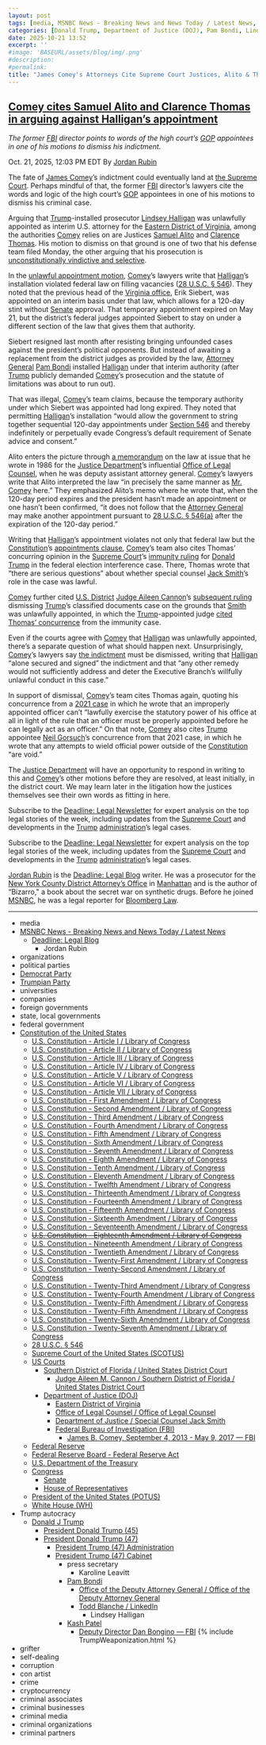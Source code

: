 ```yaml
---
layout: post
tags: [media, MSNBC News - Breaking News and News Today / Latest News, Deadline –  Legal Blog, Jordan Rubin, organizations, political parties, Democrat Party, Trumpian Party, universities, companies, foreign governments, state local governments, federal government, Constitution of the United States, U.S. Constitution - Article I / Library of Congress, U.S. Constitution - Article II / Library of Congress, U.S. Constitution - Article III / Library of Congress, U.S. Constitution - Article IV / Library of Congress, U.S. Constitution - Article V / Library of Congress, U.S. Constitution - Article VI / Library of Congress, U.S. Constitution - Article VII / Library of Congress, U.S. Constitution - First Amendment / Library of Congress, U.S. Constitution - Second Amendment / Library of Congress, U.S. Constitution - Third Amendment / Library of Congress, U.S. Constitution - Fourth Amendment / Library of Congress, U.S. Constitution - Fifth Amendment / Library of Congress, U.S. Constitution - Sixth Amendment / Library of Congress, U.S. Constitution - Seventh Amendment / Library of Congress, U.S. Constitution - Eighth Amendment / Library of Congress, U.S. Constitution - Tenth Amendment / Library of Congress, U.S. Constitution - Eleventh Amendment / Library of Congress, U.S. Constitution - Twelfth Amendment / Library of Congress, U.S. Constitution - Thirteenth Amendment / Library of Congress, U.S. Constitution - Fourteenth Amendment / Library of Congress, U.S. Constitution - Fifteenth Amendment / Library of Congress, U.S. Constitution - Sixteenth Amendment / Library of Congress, U.S. Constitution - Seventeenth Amendment / Library of Congress, U.S. Constitution - Eighteenth Amendment / Library of Congress, U.S. Constitution - Nineteenth Amendment / Library of Congress, U.S. Constitution - Twentieth Amendment / Library of Congress, U.S. Constitution - Twenty-First Amendment / Library of Congress, U.S. Constitution - Twenty-Second Amendment / Library of Congress, U.S. Constitution - Twenty-Third Amendment / Library of Congress, U.S. Constitution - Twenty-Fourth Amendment / Library of Congress, U.S. Constitution - Twenty-Fifth Amendment / Library of Congress, U.S. Constitution - Twenty-Fifth Amendment / Library of Congress, U.S. Constitution - Twenty-Sixth Amendment / Library of Congress, U.S. Constitution - Twenty-Seventh Amendment / Library of Congress, 28 U.S.C. § 546, Supreme Court of the United States (SCOTUS), US Courts, Southern District of Florida / United States District Court, Judge Aileen M. Cannon / Southern District of Florida / United States District Court, Department of Justice (DOJ), Eastern District of Virginia, Office of Legal Counsel / Office of Legal Counsel, Department of Justice / Special Counsel Jack Smith, Federal Bureau of Investigation (FBI), James B. Comey September 4 2013 - May 9 2017 — FBI, Federal Reserve, Federal Reserve Board - Federal Reserve Act, U.S. Department of the Treasury, Congress, Senate, House of Representatives, President of the United States (POTUS), White House (WH), Trump autocracy, Donald J Trump, President Donald Trump (45), President Donald Trump (47), President Trump (47) Administration, President Trump (47) Cabinet, press secretary, Karoline Leavitt, Pam Bondi, Office of the Deputy Attorney General / Office of the Deputy Attorney General, Todd Blanche / LinkedIn, Lindsey Halligan, Kash Patel, Deputy Director Dan Bongino — FBI, grifter, self-dealing, corruption, con artist, crime, cryptocurrency, criminal associates, criminal businesses, criminal media, criminal organizations, criminal partners]
categories: [Donald Trump, Department of Justice (DOJ), Pam Bondi, Lindsey Halligan, Federal Bureau of Investigation (FBI), Kash Patel, Dan Bongino, James Comey, Michael Nachmanoff, weaponization]
date: 2025-10-21 13:52
excerpt: ''
#image: 'BASEURL/assets/blog/img/.png'
#description:
#permalink:
title: "James Comey's Attorneys Cite Supreme Court Justices, Alito & Thomas, To Dismiss Attorney Lindsey"
---
```



## [Comey cites Samuel Alito and Clarence Thomas in arguing against Halligan’s appointment](https://www.msnbc.com/deadline-white-house/deadline-legal-blog/comey-cites-samuel-alito-clarence-thomas-arguing-halligans-appointment-rcna238864)

*The former [FBI](https://www.fbi.gov/) director points to words of the high court’s [GOP](https://www.gop.com/) appointees in one of his motions to dismiss his indictment.*

Oct. 21, 2025, 12:03 PM EDT
By [Jordan Rubin](https://www.msnbc.com/author/jordan-rubin-ncpn1301611)

The fate of [James Comey](https://www.msnbc.com/deadline-white-house/deadline-legal-blog/james-comey-lindsey-halligan-grand-jury-ask-jordan-rcna236411)’s indictment could eventually land at [the Supreme Court](https://www.msnbc.com/deadline-white-house/deadline-legal-blog/supreme-court-trump-immunity-ruling-ask-jordan-rcna200839). Perhaps mindful of that, the former [FBI](https://www.fbi.gov/) director’s lawyers cite the words and logic of the high court’s [GOP](https://www.gop.com/) appointees in one of his motions to dismiss his criminal case.

Arguing that [Trump](https://www.donaldjtrump.com/)-installed prosecutor [Lindsey Halligan](https://www.justice.gov/usao-edva/) was unlawfully appointed as interim U.S. attorney for the [Eastern District of Virginia](https://www.justice.gov/), among the authorities [Comey](https://www.fbi.gov/history/directors/james-b-comey/) relies on are Justices [Samuel Alito](https://www.msnbc.com/deadline-white-house/deadline-legal-blog/supreme-court-alito-recusal-letter-flag-trump-rcna154550) and [Clarence Thomas](https://www.msnbc.com/deadline-white-house/deadline-legal-blog/clarence-thomas-rodney-reed-supreme-court-rcna80978). His motion to dismiss on that ground is one of two that his defense team filed Monday, the other arguing that his prosecution is [unconstitutionally vindictive and selective](https://www.msnbc.com/deadline-white-house/deadline-legal-blog/james-comey-vindictive-selective-prosecution-rcna238735).

In the [unlawful appointment motion](https://storage.courtlistener.com/recap/gov.uscourts.vaed.582135/gov.uscourts.vaed.582135.60.0.pdf), [Comey](https://www.fbi.gov/history/directors/james-b-comey/)’s lawyers write that [Halligan](https://www.justice.gov/usao-edva/)’s installation violated federal law on filling vacancies ([28 U.S.C. § 546](https://www.law.cornell.edu/uscode/text/28/546)). They noted that the previous head of the [Virginia office](https://www.justice.gov/usao-edva/), Erik Siebert, was appointed on an interim basis under that law, which allows for a 120-day stint without [Senate](https://www.senate.gov/) approval. That temporary appointment expired on May 21, but the district’s federal judges appointed Siebert to stay on under a different section of the law that gives them that authority.

Siebert resigned last month after resisting bringing unfounded cases against the president’s political opponents. But instead of awaiting a replacement from the district judges as provided by the law, [Attorney General](https://www.justice.gov/) [Pam Bondi](https://www.justice.gov/ag/staff-profile/meet-attorney-general/) installed [Halligan](https://www.justice.gov/usao-edva/) under that interim authority (after [Trump](https://www.donaldjtrump.com/) publicly demanded [Comey](https://www.fbi.gov/history/directors/james-b-comey/)’s prosecution and the statute of limitations was about to run out).

That was illegal, [Comey](https://www.fbi.gov/history/directors/james-b-comey/)’s team claims, because the temporary authority under which Siebert was appointed had long expired. They noted that permitting [Halligan](https://www.justice.gov/usao-edva/)’s installation “would allow the government to string together sequential 120-day appointments under [Section 546](https://www.law.cornell.edu/uscode/text/28/546) and thereby indefinitely or perpetually evade Congress’s default requirement of Senate advice and consent.”

Alito enters the picture through [a memorandum](https://perma.cc/SD5Q-7CPH) on the law at issue that he wrote in 1986 for the [Justice Department](https://www.justice.gov/)’s influential [Office of Legal Counsel](https://www.justice.gov/olc), when he was deputy assistant attorney general. [Comey](https://www.fbi.gov/history/directors/james-b-comey/)’s lawyers write that Alito interpreted the law “in precisely the same manner as [Mr. Comey](https://www.fbi.gov/history/directors/james-b-comey/) here.” They emphasized Alito’s memo where he wrote that, when the 120-day period expires and the president hasn’t made an appointment or one hasn’t been confirmed, “it does not follow that the [Attorney General](https://www.justice.gov/) may make another appointment pursuant to [28 U.S.C. § 546(a)](https://www.law.cornell.edu/uscode/text/28/546) after the expiration of the 120-day period.”

Writing that [Halligan](https://www.justice.gov/usao-edva/)’s appointment violates not only that federal law but the [Constitution](https://constitution.congress.gov/constitution/)’s [appointments clause](https://www.msnbc.com/deadline-white-house/deadline-legal-blog/trump-jack-smith-classified-documents-hearing-rcna157768), [Comey](https://www.fbi.gov/history/directors/james-b-comey/)’s team also cites Thomas’ concurring opinion in the [Supreme Court](https://www.supremecourt.gov/)’s [immunity ruling](https://www.supremecourt.gov/opinions/23pdf/23-939_e2pg.pdf) for [Donald Trump](https://www.donaldjtrump.com/) in the federal election interference case. There, Thomas wrote that “there are serious questions” about whether special counsel [Jack Smith](https://www.justice.gov/archives/sco-smith)’s role in the case was lawful.

[Comey](https://www.fbi.gov/history/directors/james-b-comey/) further cited [U.S. District](ttps://www.flsd.uscourts.gov/) [Judge Aileen Cannon](https://www.flsd.uscourts.gov/content/judge-aileen-m-cannon)’s [subsequent ruling](https://scholar.google.com/scholar_case?case=4117155756575259680&q=United+States+v.+Trump,+740+F.+Supp.+3d+1245&hl=en&as_sdt=6,33) dismissing [Trump](https://www.donaldjtrump.com/)’s classified documents case on the grounds that [Smith](https://www.justice.gov/archives/sco-smith) was unlawfully appointed, in which the [Trump](https://www.donaldjtrump.com/)-appointed judge [cited Thomas’ concurrence](https://www.msnbc.com/deadline-white-house/deadline-legal-blog/clarence-thomas-aileen-cannon-trump-jack-smith-rcna161172) from the immunity case.

Even if the courts agree with [Comey](https://www.fbi.gov/history/directors/james-b-comey/) that [Halligan](https://www.justice.gov/usao-edva/) was unlawfully appointed, there’s a separate question of what should happen next. Unsurprisingly, [Comey](https://www.fbi.gov/history/directors/james-b-comey/)’s lawyers say [the indictment](https://www.msnbc.com/deadline-white-house/deadline-legal-blog/james-comey-pleads-not-guilty-trump-halligan-rcna236313) must be dismissed, writing that [Halligan](https://www.justice.gov/usao-edva/) “alone secured and signed” the indictment and that “any other remedy would not sufficiently address and deter the Executive Branch’s willfully unlawful conduct in this case.”

In support of dismissal, [Comey](https://www.fbi.gov/history/directors/james-b-comey/)’s team cites Thomas again, quoting his concurrence from a [2021 case](https://scholar.google.com/scholar_case?case=9240532432594145810&q=Collins+v.+Yellen&hl=en&as_sdt=6,33) in which he wrote that an improperly appointed officer can’t “lawfully exercise the statutory power of his office at all in light of the rule that an officer must be properly appointed before he can legally act as an officer.” On that note, [Comey](https://www.fbi.gov/history/directors/james-b-comey/) also cites [Trump](https://www.donaldjtrump.com/) appointee [Neil Gorsuch](https://www.msnbc.com/deadline-white-house/deadline-legal-blog/gorsuch-analogue-act-drug-law-supreme-court-rcna179840)’s concurrence from that 2021 case, in which he wrote that any attempts to wield official power outside of the [Constitution](https://constitution.congress.gov/constitution/) “are void.”

The [Justice Department](https://www.justice.gov/) will have an opportunity to respond in writing to this and [Comey](https://www.fbi.gov/history/directors/james-b-comey/)’s other motions before they are resolved, at least initially, in the district court. We may learn later in the litigation how the justices themselves see their own words as fitting in here.

Subscribe to the [Deadline: Legal Newsletter](https://link.msnbc.com/join/5ck/msnbc-deadlinelegal-signup-inline) for expert analysis on the top legal stories of the week, including updates from the [Supreme Court](https://www.supremecourt.gov/) and developments in the [Trump](https://www.donaldjtrump.com/) [administration](https://www.whitehouse.gov/administration/)’s legal cases.

Subscribe to the [Deadline: Legal Newsletter](https://link.msnbc.com/join/5ck/msnbc-deadlinelegal-signup-inline) for expert analysis on the top legal stories of the week, including updates from the [Supreme Court](https://www.supremecourt.gov/) and developments in the [Trump](https://www.donaldjtrump.com/) [administration](https://www.whitehouse.gov/administration/)’s legal cases.

[Jordan Rubin](https://www.msnbc.com/author/jordan-rubin-ncpn1301611) is the [Deadline: Legal Blog](https://www.msnbc.com/deadline-white-house) writer. He was a prosecutor for the [New York County District Attorney’s Office](https://manhattanda.org/) in [Manhattan](https://manhattanda.org/) and is the author of “Bizarro," a book about the secret war on synthetic drugs. Before he joined [MSNBC](https://www.msnbc.com/), he was a legal reporter for [Bloomberg Law](https://pro.bloomberglaw.com/).

----
- media
- [MSNBC News - Breaking News and News Today / Latest News](https://www.msnbc.com/)
    - [Deadline: Legal Blog](https://www.msnbc.com/deadline-white-house)
        - Jordan Rubin
- organizations
- political parties
- [Democrat Party](https://www.democrats.org/)
- [Trumpian Party](https://www.gop.com/)
- universities
- companies
- foreign governments
- state, local governments 
- federal government
- [Constitution of the United States](https://constitution.congress.gov/constitution/)
    - [U.S. Constitution - Article I / Library of Congress](https://constitution.congress.gov/constitution/article-1/)
    - [U.S. Constitution - Article II / Library of Congress](https://constitution.congress.gov/constitution/article-2/)
    - [U.S. Constitution - Article III / Library of Congress](https://constitution.congress.gov/constitution/article-3/)
    - [U.S. Constitution - Article IV / Library of Congress](https://constitution.congress.gov/constitution/article-4/)
    - [U.S. Constitution - Article V / Library of Congress](https://constitution.congress.gov/constitution/article-5/)
    - [U.S. Constitution - Article VI / Library of Congress](https://constitution.congress.gov/constitution/article-6/)
    - [U.S. Constitution - Article VII / Library of Congress](https://constitution.congress.gov/constitution/article-7/)
    - [U.S. Constitution - First Amendment /  Library of Congress](https://constitution.congress.gov/constitution/amendment-1/)
    - [U.S. Constitution - Second Amendment /  Library of Congress](https://constitution.congress.gov/constitution/amendment-2/)
    - [U.S. Constitution - Third Amendment /  Library of Congress](https://constitution.congress.gov/constitution/amendment-3/)
    - [U.S. Constitution - Fourth Amendment /  Library of Congress](https://constitution.congress.gov/constitution/amendment-4/)
    - [U.S. Constitution - Fifth Amendment /  Library of Congress](https://constitution.congress.gov/constitution/amendment-5/)
    - [U.S. Constitution - Sixth Amendment /  Library of Congress](https://constitution.congress.gov/constitution/amendment-6/)
    - [U.S. Constitution - Seventh Amendment /  Library of Congress](https://constitution.congress.gov/constitution/amendment-7/)
    - [U.S. Constitution - Eighth Amendment /  Library of Congress](https://constitution.congress.gov/constitution/amendment-8/)
    - [U.S. Constitution - Tenth Amendment /  Library of Congress](https://constitution.congress.gov/constitution/amendment-10/)
    - [U.S. Constitution - Eleventh Amendment /  Library of Congress](https://constitution.congress.gov/constitution/amendment-11/)
    - [U.S. Constitution - Twelfth Amendment /  Library of Congress](https://constitution.congress.gov/constitution/amendment-12/)
    - [U.S. Constitution - Thirteenth Amendment /  Library of Congress](https://constitution.congress.gov/constitution/amendment-13/)
    - [U.S. Constitution - Fourteenth Amendment /  Library of Congress](https://constitution.congress.gov/constitution/amendment-14/)
    - [U.S. Constitution - Fifteenth Amendment /  Library of Congress](https://constitution.congress.gov/constitution/amendment-15/)
    - [U.S. Constitution - Sixteenth Amendment /  Library of Congress](https://constitution.congress.gov/constitution/amendment-16/)
    - [U.S. Constitution - Seventeenth Amendment /  Library of Congress](https://constitution.congress.gov/constitution/amendment-17/)
    - ~~[U.S. Constitution - Eighteenth Amendment /  Library of Congress](https://constitution.congress.gov/constitution/amendment-18/)~~
    - [U.S. Constitution - Nineteenth Amendment /  Library of Congress](https://constitution.congress.gov/constitution/amendment-19/)
    - [U.S. Constitution - Twentieth Amendment /  Library of Congress](https://constitution.congress.gov/constitution/amendment-20/)
    - [U.S. Constitution - Twenty-First Amendment /  Library of Congress](https://constitution.congress.gov/constitution/amendment-21/)
    - [U.S. Constitution - Twenty-Second Amendment /  Library of Congress](https://constitution.congress.gov/constitution/amendment-22/)
    - [U.S. Constitution - Twenty-Third Amendment /  Library of Congress](https://constitution.congress.gov/constitution/amendment-23/)
    - [U.S. Constitution - Twenty-Fourth Amendment /  Library of Congress](https://constitution.congress.gov/constitution/amendment-24/)
    - [U.S. Constitution - Twenty-Fifth Amendment /  Library of Congress](https://constitution.congress.gov/constitution/amendment-25/)
    - [U.S. Constitution - Twenty-Fifth Amendment /  Library of Congress](https://constitution.congress.gov/constitution/amendment-25/)
    - [U.S. Constitution - Twenty-Sixth Amendment /  Library of Congress](https://constitution.congress.gov/constitution/amendment-26/)
    - [U.S. Constitution - Twenty-Seventh Amendment /  Library of Congress](https://constitution.congress.gov/constitution/amendment-27/)
    - [28 U.S.C. § 546](https://www.law.cornell.edu/uscode/text/28/546)
    - [Supreme Court of the United States (SCOTUS)](https://www.supremecourt.gov/)
    - [US Courts](https://www.uscourts.gov/)
        - [Southern District of Florida / United States District Court](https://www.flsd.uscourts.gov/)
            - [Judge Aileen M. Cannon / Southern District of Florida / United States District Court](https://www.flsd.uscourts.gov/content/judge-aileen-m-cannon)
        - [Department of Justice (DOJ)](https://www.justice.gov/)
            - [Eastern District of Virginia](https://www.justice.gov/usao-edva/)
            - [Office of Legal Counsel / Office of Legal Counsel](https://www.justice.gov/olc)
            - [Department of Justice / Special Counsel Jack Smith](https://www.justice.gov/archives/sco-smith)
            - [Federal Bureau of Investigation (FBI)](https://www.fbi.gov/)
                - [James B. Comey, September 4, 2013 - May 9, 2017 — FBI](https://www.fbi.gov/history/directors/james-b-comey)
    - [Federal Reserve](https://www.federalreserve.gov/)
    - [Federal Reserve Board - Federal Reserve Act](https://www.federalreserve.gov/aboutthefed/fract.htm)
    - [U.S. Department of the Treasury](https://home.treasury.gov/)
    - [Congress](https://www.congress.gov/)
        - [Senate](https://www.senate.gov/)
        - [House of Representatives](https://www.house.gov/)
     - [President of the United States (POTUS)](https://www.whitehouse.gov/)
    - [White House (WH)](https://www.whitehouse.gov/)
- Trump autocracy
    - [Donald J Trump](https://www.donaldjtrump.com/)
        - [President Donald Trump (45)](https://trumpwhitehouse.archives.gov/)
        - [President Donald Trump (47)](https://www.whitehouse.gov/administration/donald-j-trump/)
            - [President Trump (47) Administration](https://www.whitehouse.gov/administration/)
            - [President Trump (47) Cabinet](https://www.whitehouse.gov/administration/the-cabinet/)
                - press secretary
                    - Karoline Leavitt
                - [Pam Bondi](https://www.justice.gov/ag/staff-profile/meet-attorney-general)
                    - [Office of the Deputy Attorney General / Office of the Deputy Attorney General](https://www.justice.gov/dag)
                    - [Todd Blanche / LinkedIn](https://www.linkedin.com/in/toddblanche/)
                        - Lindsey Halligan
                - [Kash Patel](https://www.fbi.gov/about/leadership-and-structure/director-patel)
                    - [Deputy Director Dan Bongino — FBI](https://www.fbi.gov/about/leadership-and-structure/deputy-director-dan-bongino)
{% include TrumpWeaponization.html %}
- grifter
- self-dealing
- corruption
- con artist
- crime
- cryptocurrency
- criminal associates
- criminal businesses
- criminal media
- criminal organizations
- criminal partners